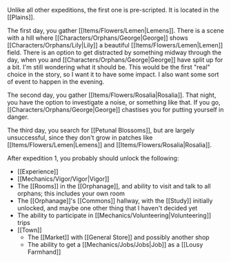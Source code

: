 Unlike all other expeditions, the first one is pre-scripted. It is located in the [[Plains]].

The first day, you gather [[Items/Flowers/Lemen|Lemens]]. There is a scene with a hill where [[Characters/Orphans/George|George]] shows [[Characters/Orphans/Lily|Lily]] a beautiful [[Items/Flowers/Lemen|Lemen]] field. There is an option to get distracted by something midway through the day, when you and [[Characters/Orphans/George|George]] have split up for a bit. I'm still wondering what it should be. This would be the first "real" choice in the story, so I want it to have some impact. I also want some sort of event to happen in the evening.

The second day, you gather [[Items/Flowers/Rosalia|Rosalia]]. That night, you have the option to investigate a noise, or something like that. If you go, [[Characters/Orphans/George|George]] chastises you for putting yourself in danger.

The third day, you search for [[Petunal Blossoms]], but are largely unsuccessful, since they don't grow in patches like [[Items/Flowers/Lemen|Lemens]] and [[Items/Flowers/Rosalia|Rosalia]].

After expedition 1, you probably should unlock the following:
- [[Experience]]
- [[Mechanics/Vigor/Vigor|Vigor]]
- The [[Rooms]] in the [[Orphanage]], and ability to visit and talk to all orphans; this includes your own room
- The [[Orphanage]]'s [[Commons]] hallway, with the [[Study]] initially unlocked, and maybe one other thing that I haven't decided yet
- The ability to participate in [[Mechanics/Volunteering|Volunteering]] trips
- [[Town]]
	- The [[Market]] with [[General Store]] and possibly another shop
	- The ability to get a [[Mechanics/Jobs/Jobs|Job]] as a [[Lousy Farmhand]]
